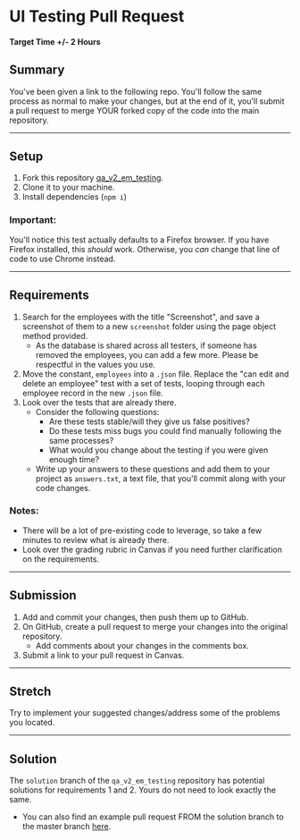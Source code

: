 # UI Testing Pull Request

#### Target Time +/- 2 Hours

## Summary

You've been given a link to the following repo. You'll follow the same process
as normal to make your changes, but at the end of it, you'll submit a pull
request to merge YOUR forked copy of the code into the main repository.

---

## Setup

1. Fork this repository
   <a href="https://github.com/DevMountain/qa_v2_em_testing" target="\_blank">qa_v2_em_testing</a>.
1. Clone it to your machine.
1. Install dependencies (`npm i`)

### Important:

You'll notice this test actually defaults to a Firefox browser. If you have
Firefox installed, this _should_ work. Otherwise, you _can_ change that line of
code to use Chrome instead.

---

## Requirements

1. Search for the employees with the title "Screenshot", and save a screenshot
   of them to a new `screenshot` folder using the page object method provided.
   - As the database is shared across all testers, if someone has removed the
     employees, you can add a few more. Please be respectful in the values you
     use.
1. Move the constant, `employees` into a `.json` file. Replace the "can edit and
   delete an employee" test with a set of tests, looping through each employee
   record in the new `.json` file.
1. Look over the tests that are already there.
   - Consider the following questions:
     - Are these tests stable/will they give us false positives?
     - Do these tests miss bugs you could find manually following the same
       processes?
     - What would you change about the testing if you were given enough time?
   - Write up your answers to these questions and add them to your project as
     `answers.txt`, a text file, that you'll commit along with your code
     changes.

### Notes:

- There will be a lot of pre-existing code to leverage, so take a few minutes to
  review what is already there.
- Look over the grading rubric in Canvas if you need further clarification on
  the requirements.

---

## Submission

1. Add and commit your changes, then push them up to GitHub.
1. On GitHub, create a pull request to merge your changes into the original
   repository.
   - Add comments about your changes in the comments box.
1. Submit a link to your pull request in Canvas.

---

## Stretch

Try to implement your suggested changes/address some of the problems you
located.

---

## Solution

The `solution` branch of the `qa_v2_em_testing` repository has potential
solutions for requirements 1 and 2. Yours do not need to look exactly the same.

- You can also find an example pull request FROM the solution branch to the
  master branch
  <a href="https://github.com/DevMountain/qa_v2_em_testing/pull/1" target="\_blank">here</a>.
